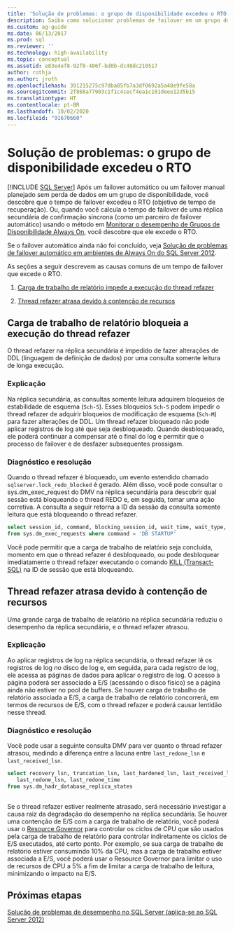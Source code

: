 ```yaml
---
title: 'Solução de problemas: o grupo de disponibilidade excedeu o RTO (SQL Server) | Microsoft Docs'
description: Saiba como solucionar problemas de failover em um grupo de disponibilidade Always On quando o failover demora mais do que o objetivo de tempo de recuperação no SQL Server.
ms.custom: ag-guide
ms.date: 06/13/2017
ms.prod: sql
ms.reviewer: ''
ms.technology: high-availability
ms.topic: conceptual
ms.assetid: e83e4ef8-92f0-406f-bd0b-dc48dc210517
author: rothja
ms.author: jroth
ms.openlocfilehash: 391215275c97dba05fb7a3df0692a5a48e9fe58a
ms.sourcegitcommit: 2f868a77903c1f1c4cecf4ea1c181deee12d5b15
ms.translationtype: HT
ms.contentlocale: pt-BR
ms.lasthandoff: 10/02/2020
ms.locfileid: "91670660"
---
```

# <a name="troubleshoot-availability-group-exceeded-rto"></a>Solução de problemas: o grupo de disponibilidade excedeu o RTO
[!INCLUDE [SQL Server](../../../includes/applies-to-version/sqlserver.md)]
  Após um failover automático ou um failover manual planejado sem perda de dados em um grupo de disponibilidade, você descobre que o tempo de failover excedeu o RTO (objetivo de tempo de recuperação). Ou, quando você calcula o tempo de failover de uma réplica secundária de confirmação síncrona (como um parceiro de failover automático) usando o método em [Monitorar o desempenho de Grupos de Disponibilidade Always On](monitor-performance-for-always-on-availability-groups.md), você descobre que ele excede o RTO.  
  
 Se o failover automático ainda não foi concluído, veja [Solução de problemas de failover automático em ambientes de Always On do SQL Server 2012](https://support.microsoft.com/kb/2833707).  
  
 As seções a seguir descrevem as causas comuns de um tempo de failover que excede o RTO.  
  
1.  [Carga de trabalho de relatório impede a execução do thread refazer](#BKMK_REDOBLOCK)  
  
2.  [Thread refazer atrasa devido à contenção de recursos](#BKMK_CONTENTION)  
  
##  <a name="reporting-workload-blocks-the-redo-thread-from-running"></a><a name="BKMK_REDOBLOCK"></a> Carga de trabalho de relatório bloqueia a execução do thread refazer  
 O thread refazer na réplica secundária é impedido de fazer alterações de DDL (linguagem de definição de dados) por uma consulta somente leitura de longa execução.  
  
### <a name="explanation"></a>Explicação  
 Na réplica secundária, as consultas somente leitura adquirem bloqueios de estabilidade de esquema (`Sch-S`). Esses bloqueios `Sch-S` podem impedir o thread refazer de adquirir bloqueios de modificação de esquema (`Sch-M`) para fazer alterações de DDL. Um thread refazer bloqueado não pode aplicar registros de log até que seja desbloqueado. Quando desbloqueado, ele poderá continuar a compensar até o final do log e permitir que o processo de failover e de desfazer subsequentes prossigam.  
  
### <a name="diagnosis-and-resolution"></a>Diagnóstico e resolução  
 Quando o thread refazer é bloqueado, um evento estendido chamado `sqlserver.lock_redo_blocked` é gerado. Além disso, você pode consultar o sys.dm_exec_request do DMV na réplica secundária para descobrir qual sessão está bloqueando o thread REDO e, em seguida, tomar uma ação corretiva. A consulta a seguir retorna a ID da sessão da consulta somente leitura que está bloqueando o thread refazer.  
  
```sql  
select session_id, command, blocking_session_id, wait_time, wait_type, wait_resource   
from sys.dm_exec_requests where command = 'DB STARTUP'  
```  
  
 Você pode permitir que a carga de trabalho de relatório seja concluída, momento em que o thread refazer é desbloqueado, ou pode desbloquear imediatamente o thread refazer executando o comando [KILL &#40;Transact-SQL&#41;](~/t-sql/language-elements/kill-transact-sql.md) na ID de sessão que está bloqueando.  
  
##  <a name="redo-thread-falls-behind-due-to-resource-contention"></a><a name="BKMK_CONTENTION"></a> Thread refazer atrasa devido à contenção de recursos  
 Uma grande carga de trabalho de relatório na réplica secundária reduziu o desempenho da réplica secundária, e o thread refazer atrasou.  
  
### <a name="explanation"></a>Explicação  
 Ao aplicar registros de log na réplica secundária, o thread refazer lê os registros de log no disco de log e, em seguida, para cada registro de log, ele acessa as páginas de dados para aplicar o registro de log. O acesso à página poderá ser associado a E/S (acessando o disco físico) se a página ainda não estiver no pool de buffers. Se houver carga de trabalho de relatório associada a E/S, a carga de trabalho de relatório concorrerá, em termos de recursos de E/S, com o thread refazer e poderá causar lentidão nesse thread.  
  
### <a name="diagnosis-and-resolution"></a>Diagnóstico e resolução  
 Você pode usar a seguinte consulta DMV para ver quanto o thread refazer atrasou, medindo a diferença entre a lacuna entre `last_redone_lsn` e `last_received_lsn`.  
  
```sql  
select recovery_lsn, truncation_lsn, last_hardened_lsn, last_received_lsn,   
   last_redone_lsn, last_redone_time  
from sys.dm_hadr_database_replica_states  
  
```  
  
 Se o thread refazer estiver realmente atrasado, será necessário investigar a causa raiz da degradação do desempenho na réplica secundária. Se houver uma contenção de E/S com a carga de trabalho de relatório, você poderá usar o [Resource Governor](~/relational-databases/resource-governor/resource-governor.md) para controlar os ciclos de CPU que são usados pela carga de trabalho de relatório para controlar indiretamente os ciclos de E/S executados, até certo ponto. Por exemplo, se sua carga de trabalho de relatório estiver consumindo 10% da CPU, mas a carga de trabalho estiver associada a E/S, você poderá usar o Resource Governor para limitar o uso de recursos de CPU a 5% a fim de limitar a carga de trabalho de leitura, minimizando o impacto na E/S.  
  
## <a name="next-steps"></a>Próximas etapas  
 [Solução de problemas de desempenho no SQL Server (aplica-se ao SQL Server 2012)](/previous-versions/sql/sql-server-2008/dd672789(v=sql.100))  
  
